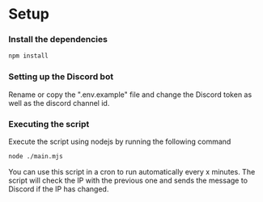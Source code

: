 # Setup

### Install the dependencies
```sh
npm install
```

### Setting up the Discord bot
Rename or copy the ".env.example" file and change the Discord token as well as the discord channel id.

### Executing the script
Execute the script using nodejs by running the following command
```sh
node ./main.mjs
```

You can use this script in a cron to run automatically every x minutes.
The script will check the IP with the previous one and sends the message to Discord if the IP has changed.